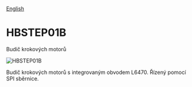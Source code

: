 
[English](./README.md)
<!--- module --->
# HBSTEP01B
<!--- Emodule --->

<!--- subtitle --->Budič krokových motorů<!--- Esubtitle --->

![HBSTEP01B](/doc/img/HBSTEP01B_top_big.jpg)

<!--- description --->Budič krokových motorů s integrovaným obvodem L6470. Řízený pomocí SPI sběrnice.<!--- Edescription --->
            